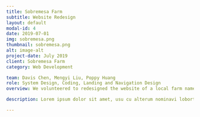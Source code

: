 ```yaml
---
title: Sobremesa Farm
subtitle: Website Redesign
layout: default
modal-id: 4
date: 2019-07-01
img: sobremesa.png
thumbnail: sobremesa.png
alt: image-alt
project-date: July 2019
client: Sobremesa Farm
category: Web Development

team: Davis Chen, Mengyi Liu, Poppy Huang
role: System Design, Coding, Landing and Navigation Design
overview: We volunteered to redesigned the website of a local farm named Sobremesa Farm. The new website introduces its history, culture, and products.<br>Besides restructuring the website, we also have implemented some features like newsletter subscriptions and Square online payment system.

description: Lorem ipsum dolor sit amet, usu cu alterum nominavi lobortis. At duo novum diceret. Tantas apeirian vix et, usu sanctus postulant inciderint ut, populo diceret necessitatibus in vim. Cu eum dicam feugiat noluisse.

---
```

